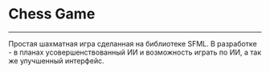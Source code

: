 # Chess Game
----------
Простая шахматная игра сделанная на библиотеке SFML. В разработке - в планах усовершенствованный ИИ и возможность играть по ИИ, а так же улучшенный интерфейс.